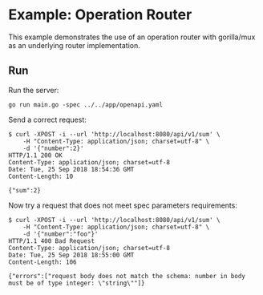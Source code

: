 # Example: Operation Router

This example demonstrates the use of an operation router
with gorilla/mux as an underlying router implementation.

## Run

Run the server:

```
go run main.go -spec ../../app/openapi.yaml
```
    
Send a correct request:

```
$ curl -XPOST -i --url 'http://localhost:8080/api/v1/sum' \
    -H "Content-Type: application/json; charset=utf-8" \
    -d '{"number":2}'
HTTP/1.1 200 OK
Content-Type: application/json; charset=utf-8
Date: Tue, 25 Sep 2018 18:54:36 GMT
Content-Length: 10

{"sum":2}
```
    
Now try a request that does not meet spec parameters requirements:

```
$ curl -XPOST -i --url 'http://localhost:8080/api/v1/sum' \
    -H "Content-Type: application/json; charset=utf-8" \
    -d '{"number":"foo"}'
HTTP/1.1 400 Bad Request
Content-Type: application/json; charset=utf-8
Date: Tue, 25 Sep 2018 18:55:00 GMT
Content-Length: 106

{"errors":["request body does not match the schema: number in body must be of type integer: \"string\""]}
```
